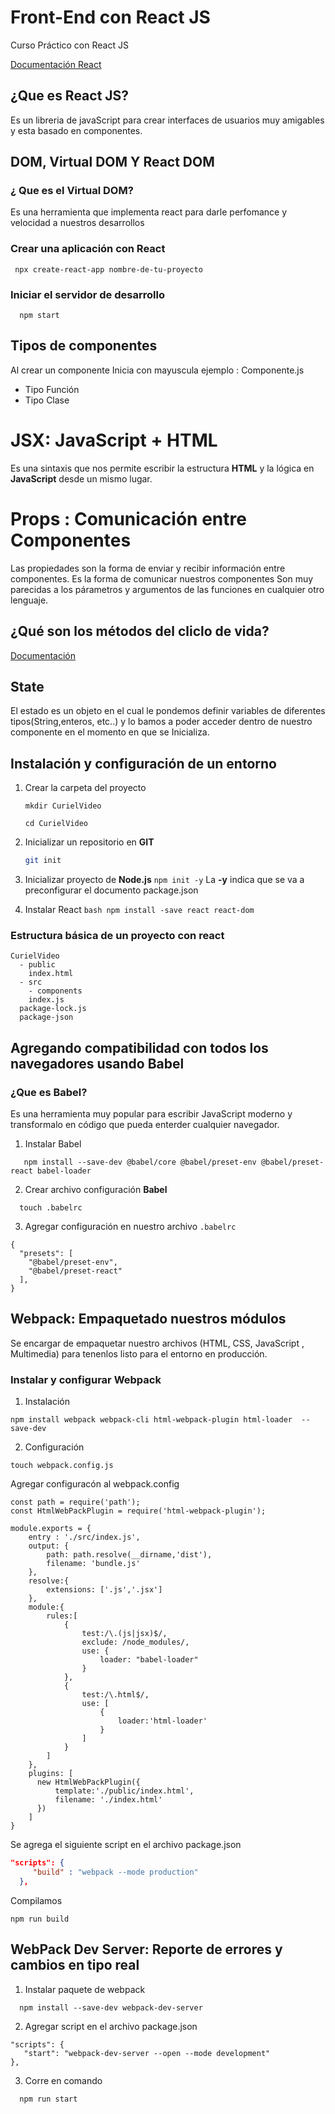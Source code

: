 # Front-End con React JS
Curso Práctico con React JS

[Documentación React ](https://create-react-app.dev/docs/) 

## ¿Que es React JS?
Es un libreria de javaScript para crear interfaces de usuarios muy amigables y esta basado en componentes.

## DOM, Virtual DOM Y React DOM
### ¿ Que es el Virtual DOM?
Es una herramienta que implementa react para darle perfomance y velocidad a nuestros desarrollos

### Crear una aplicación con React

 ```
  npx create-react-app nombre-de-tu-proyecto
 ```
### Iniciar el servidor de desarrollo
```
  npm start
```

## Tipos de componentes
 
 Al crear un componente Inicia con mayuscula ejemplo : Componente.js
 
* Tipo Función 
* Tipo Clase


# JSX: JavaScript + HTML
Es una sintaxis que nos permite escribir la estructura **HTML** y la lógica en **JavaScript** desde un mismo lugar. 

# Props : Comunicación entre Componentes
Las propiedades son la forma de enviar y recibir información entre componentes.
Es la forma de comunicar nuestros componentes
Son muy parecidas a los párametros y argumentos de las funciones en cualquier otro lenguaje.

## ¿Qué son los métodos del cliclo de vida?

[Documentación](https://platzi.com/clases/1651-react-ejs/22576-que-son-los-metodos-del-ciclo-vida/)

## State 

El estado es un objeto en el cual le pondemos definir variables de diferentes tipos(String,enteros, etc..) y lo bamos a poder acceder dentro de nuestro componente en el momento en que se Inicializa.


## Instalación y configuración de un entorno
  
  1. Crear la carpeta del proyecto
     ```
     mkdir CurielVideo
     ```
     ```
     cd CurielVideo
     ```
  2. Inicializar un repositorio en **GIT**
     ``` bash
     git init
     ```
  3. Inicializar proyecto de **Node.js**
    ```
     npm init -y
    ```
    La **-y** indica que se va a preconfigurar el documento package.json

  4. Instalar React
    ``` bash
      npm install -save react react-dom
    ```
### Estructura básica de un proyecto con react
    CurielVideo
      - public
        index.html 
      - src
        - components
        index.js
      package-lock.js
      package-json
## Agregando compatibilidad con todos los navegadores usando Babel

### ¿Que es Babel?

  Es una herramienta muy popular para escribir JavaScript moderno y transformalo en código que pueda enterder cualquier navegador.

1. Instalar Babel
```
   npm install --save-dev @babel/core @babel/preset-env @babel/preset-react babel-loader
```
2. Crear archivo configuración **Babel**

```
  touch .babelrc
```
3. Agregar configuración en nuestro archivo `.babelrc`

```JS
{
  "presets": [
    "@babel/preset-env",
    "@babel/preset-react"
  ],
}
```
## Webpack: Empaquetado nuestros módulos

Se encargar de empaquetar nuestro archivos (HTML, CSS, JavaScript , Multimedia) para tenenlos listo para el entorno en producción.

### Instalar y configurar **Webpack**

1. Instalación

```
npm install webpack webpack-cli html-webpack-plugin html-loader  --save-dev
```
2. Configuración

```
touch webpack.config.js
```
Agregar configuracón al webpack.config

```JS
const path = require('path');
const HtmlWebPackPlugin = require('html-webpack-plugin');

module.exports = {
    entry : './src/index.js',
    output: {
        path: path.resolve(__dirname,'dist'),
        filename: 'bundle.js'
    },
    resolve:{
        extensions: ['.js','.jsx']
    },
    module:{
        rules:[
            {
                test:/\.(js|jsx)$/,
                exclude: /node_modules/,
                use: {
                    loader: "babel-loader"
                }
            },
            {
                test:/\.html$/,
                use: [
                    {
                        loader:'html-loader'
                    }
                ]
            }
        ]
    },
    plugins: [
      new HtmlWebPackPlugin({
          template:'./public/index.html',
          filename: './index.html'
      })
    ]
}
```
Se agrega el siguiente script en el archivo package.json

```JSON
"scripts": {
     "build" : "webpack --mode production"
  },
```
Compilamos 
```
npm run build 
```
## WebPack Dev Server: Reporte de errores y cambios en tipo real

1. Instalar paquete de webpack
  ```
    npm install --save-dev webpack-dev-server
  ```

2. Agregar script en el archivo package.json
  ```
  "scripts": {
     "start": "webpack-dev-server --open --mode development"
  },
  ```
3. Corre en comando
  ```
    npm run start
  ```